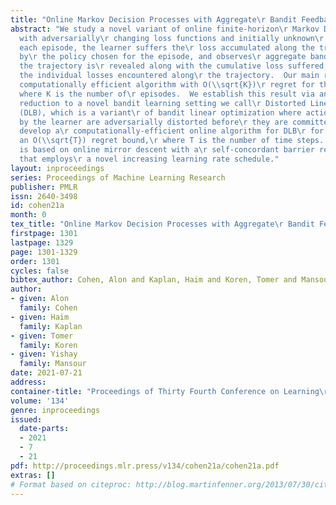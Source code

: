 ```yaml
---
title: "Online Markov Decision Processes with Aggregate\r Bandit Feedback"
abstract: "We study a novel variant of online finite-horizon\r Markov Decision Processes
  with adversarially\r changing loss functions and initially unknown\r dynamics.  In
  each episode, the learner suffers the\r loss accumulated along the trajectory realized
  by\r the policy chosen for the episode, and observes\r aggregate bandit feedback:
  the trajectory is\r revealed along with the cumulative loss suffered,\r rather than
  the individual losses encountered along\r the trajectory.  Our main result is a\r
  computationally efficient algorithm with O(\\sqrt{K})\r regret for this setting,
  where K is the number of\r episodes.  We establish this result via an efficient\r
  reduction to a novel bandit learning setting we call\r Distorted Linear Bandits
  (DLB), which is a variant\r of bandit linear optimization where actions chosen\r
  by the learner are adversarially distorted before\r they are committed.  We then
  develop a\r computationally-efficient online algorithm for DLB\r for which we prove
  an O(\\sqrt{T}) regret bound,\r where T is the number of time steps.  Our algorithm\r
  is based on online mirror descent with a\r self-concordant barrier regularization
  that employs\r a novel increasing learning rate schedule."
layout: inproceedings
series: Proceedings of Machine Learning Research
publisher: PMLR
issn: 2640-3498
id: cohen21a
month: 0
tex_title: "Online Markov Decision Processes with Aggregate\r Bandit Feedback"
firstpage: 1301
lastpage: 1329
page: 1301-1329
order: 1301
cycles: false
bibtex_author: Cohen, Alon and Kaplan, Haim and Koren, Tomer and Mansour, Yishay
author:
- given: Alon
  family: Cohen
- given: Haim
  family: Kaplan
- given: Tomer
  family: Koren
- given: Yishay
  family: Mansour
date: 2021-07-21
address:
container-title: "Proceedings of Thirty Fourth Conference on Learning\r Theory"
volume: '134'
genre: inproceedings
issued:
  date-parts:
  - 2021
  - 7
  - 21
pdf: http://proceedings.mlr.press/v134/cohen21a/cohen21a.pdf
extras: []
# Format based on citeproc: http://blog.martinfenner.org/2013/07/30/citeproc-yaml-for-bibliographies/
---
```

